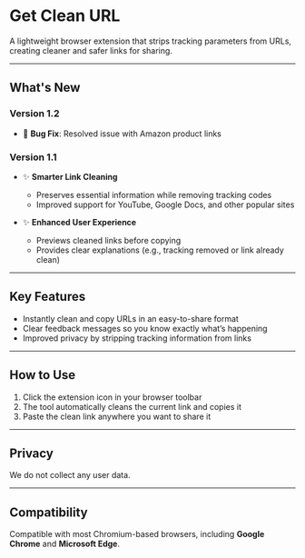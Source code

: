 # Get Clean URL

A lightweight browser extension that strips tracking parameters from URLs, creating cleaner and safer links for sharing.

---

## What's New

### Version 1.2
- 🐞 **Bug Fix**: Resolved issue with Amazon product links

### Version 1.1
- ✨ **Smarter Link Cleaning**
  - Preserves essential information while removing tracking codes
  - Improved support for YouTube, Google Docs, and other popular sites

- ✨ **Enhanced User Experience**
  - Previews cleaned links before copying
  - Provides clear explanations (e.g., tracking removed or link already clean)

---

## Key Features

- Instantly clean and copy URLs in an easy-to-share format  
- Clear feedback messages so you know exactly what’s happening  
- Improved privacy by stripping tracking information from links  

---

## How to Use

1. Click the extension icon in your browser toolbar  
2. The tool automatically cleans the current link and copies it  
3. Paste the clean link anywhere you want to share it  

---

## Privacy

We do not collect any user data.

---

## Compatibility

Compatible with most Chromium-based browsers, including **Google Chrome** and **Microsoft Edge**.
